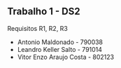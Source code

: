 ## Trabalho 1 - DS2

Requisitos R1, R2, R3

* Antonio Maldonado - 790038
* Leandro Keller Salto - 791014
* Vitor Enzo Araujo Costa - 802123
